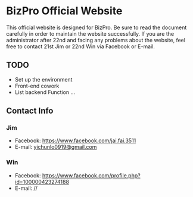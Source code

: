 # BizPro Official Website

This official website is designed for BizPro. Be sure to read the document carefully in order to maintain the website successfully. If you are the administrator after 22nd and facing any problems about the website, feel free to contact 21st Jim or 22nd Win via Facebook or E-mail.

## TODO
- Set up the environment
- Front-end cowork
- List backend Function
...

## Contact Info
### Jim
- Facebook: https://www.facebook.com/jai.fai.3511
- E-mail: yichunlo0919@gmail.com
### Win
- Facebook: https://www.facebook.com/profile.php?id=100000423274188
- E-mail: //


